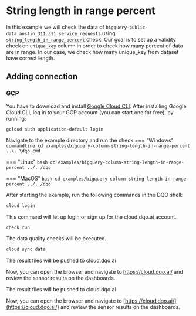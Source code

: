 # String length in range percent

In this example we will check the data of `bigquery-public-data.austin_311.311_service_requests` using
[`string_length_in_range_percent`](../../../check_reference/validity/string_length_in_range_percent/string_length_in_range_percent.md) check.
Our goal is to set up a validity check on `unique_key` column in order to check how many percent of data are in range.
In our case, we check how many unique_key from dataset have correct length.

## Adding connection
### GCP
You have to download and install [Google Cloud CLI](https://cloud.google.com/sdk/docs/install).
After installing Google Cloud CLI, log in to your GCP account (you can start one for free), by running:

```commandline
gcloud auth application-default login
```

Navigate to the example directory and run the check
=== "Windows"
    ```commandline
    cd examples\bigquery-column-string-length-in-range-percent
    ..\..\dqo.cmd
    ```

=== "Linux"
    ```bash
    cd examples/bigquery-column-string-length-in-range-percent
    ../../dqo
    ```

=== "MacOS"
    ```bash
    cd examples/bigquery-column-string-length-in-range-percent
    ../../dqo
    ```

After starting the example, run the following commands in the DQO shell:
```bash
cloud login
```
This command will let up login or sign up for the cloud.dqo.ai account.

```bash
check run
```
The data quality checks will be executed.
```bash
cloud sync data
```
The result files will be pushed to cloud.dqo.ai

Now, you can open the browser and navigate to https://cloud.dqo.ai/ and review the sensor results on the dashboards.

The result files will be pushed to cloud.dqo.ai

Now, you can open the browser and navigate to [https://cloud.dqo.ai/](https://cloud.dqo.ai/)
and review the sensor results on the dashboards.
